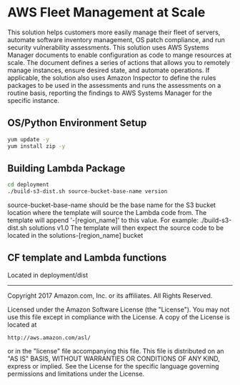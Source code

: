 # AWS Fleet Management at Scale
This solution helps customers more easily manage their fleet of servers,
automate software inventory management, OS patch compliance, and run security
vulnerability assessments. This solution uses AWS Systems Manager documents to enable
configuration as code to mange resources at scale. The document defines a
series of actions that allows you to remotely manage instances,
ensure desired state, and automate operations. If applicable, the solution also
uses Amazon Inspector to define the rules packages to be used in the assessments
and runs the assessments on a routine basis, reporting the findings to AWS Systems
Manager for the specific instance.

## OS/Python Environment Setup
```bash
yum update -y
yum install zip -y
```

## Building Lambda Package
```bash
cd deployment
./build-s3-dist.sh source-bucket-base-name version
```
source-bucket-base-name should be the base name for the S3 bucket location where the template will source the Lambda code from.
The template will append '-[region_name]' to this value.
For example: ./build-s3-dist.sh solutions v1.0
The template will then expect the source code to be located in the solutions-[region_name] bucket

## CF template and Lambda functions
Located in deployment/dist


***

Copyright 2017 Amazon.com, Inc. or its affiliates. All Rights Reserved.

Licensed under the Amazon Software License (the "License"). You may not use this file except in compliance with the License. A copy of the License is located at

    http://aws.amazon.com/asl/

or in the "license" file accompanying this file. This file is distributed on an "AS IS" BASIS, WITHOUT WARRANTIES OR CONDITIONS OF ANY KIND, express or implied. See the License for the specific language governing permissions and limitations under the License.
